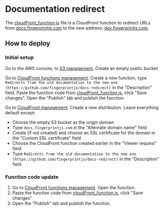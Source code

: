 # Documentation redirect

The [cloudFront_function.js](cloudFront_function.js) file is a CloudFront function to redirect URLs from [docs.fingerprintjs.com](https://docs.fingerprintjs.com)
to the new address: [dev.fingerprintjs.com](https://dev.fingerprintjs.com).

## How to deploy

### Initial setup

Go to the AWS console, to [S3 management](https://s3.console.aws.amazon.com/s3/home).
Create an empty public bucket.

Go to [CloudFront functions management](https://console.aws.amazon.com/cloudfront/v3/home?#/functions).
Create a new function, type `Redirects from the old documentation to the new one (https://github.com/fingerprintjs/docs-redirect)` in the "Description" field.
Paste the function code from [cloudFront_function.js](cloudFront_function.js), click "Save changes".
Open the "Publish" tab and publish the function.

Go to [CloudFront management](https://console.aws.amazon.com/cloudfront/v3/home).
Create a new distribution. Leave everything default except:

- Choose the empty S3 bucket as the origin domain
- Type `docs.fingerprintjs.com` in the "Alternate domain name" field
- Create (if not created) and choose an SSL certificate for the domain in the "Custom SSL certificate" field
- Choose the CloudFront function created earlier in the "Viewer request" field
- Type `Redirects from the old documentation to the new one (https://github.com/fingerprintjs/docs-redirect)` in the "Description" field

### Function code update

1. Go to [CloudFront functions management](https://console.aws.amazon.com/cloudfront/v3/home?#/functions). Open the function.
2. Paste the function code from [cloudFront_function.js](cloudFront_function.js), click "Save changes".
3. Open the "Publish" tab and publish the function.
